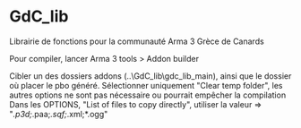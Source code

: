 # GdC_lib
Librairie de fonctions pour la communauté Arma 3 Grèce de Canards

Pour compiler, lancer Arma 3 tools > Addon builder

Cibler un des dossiers addons (..\GdC_lib\gdc_lib_main), ainsi que le dossier où placer le pbo généré.
Sélectionner uniquement "Clear temp folder", les autres options ne sont pas nécessaire ou pourrait empêcher la compilation
Dans les OPTIONS, "List of files to copy directly", utiliser la valeur => "*.p3d;*.paa;*.sqf;*.xml;*.ogg"

